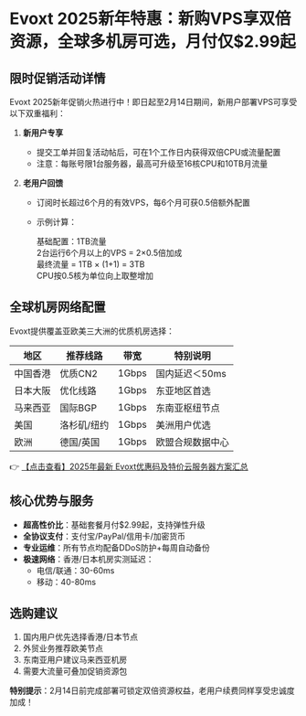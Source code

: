 # Evoxt 2025新年特惠：新购VPS享双倍资源，全球多机房可选，月付仅$2.99起

## 限时促销活动详情

Evoxt 2025新年促销火热进行中！即日起至2月14日期间，新用户部署VPS可享受以下双重福利：

1. **新用户专享**  
   - 提交工单并回复活动帖后，可在1个工作日内获得双倍CPU或流量配置
   - 注意：每账号限1台服务器，最高可升级至16核CPU和10TB月流量

2. **老用户回馈**  
   - 订阅时长超过6个月的有效VPS，每6个月可获0.5倍额外配置
   - 示例计算：  
     
     基础配置：1TB流量  
     2台运行6个月以上的VPS = 2×0.5倍加成  
     最终流量 = 1TB × (1+1) = 3TB  
     CPU按0.5核为单位向上取整增加
     

## 全球机房网络配置

Evoxt提供覆盖亚欧美三大洲的优质机房选择：

| 地区       | 推荐线路       | 带宽   | 特别说明          |
|------------|----------------|--------|-------------------|
| 中国香港   | 优质CN2        | 1Gbps  | 国内延迟＜50ms    |
| 日本大阪   | 优化线路       | 1Gbps  | 东亚地区首选      |
| 马来西亚   | 国际BGP        | 1Gbps  | 东南亚枢纽节点    |
| 美国       | 洛杉矶/纽约    | 1Gbps  | 美洲用户优选      |
| 欧洲       | 德国/英国      | 1Gbps  | 欧盟合规数据中心  |

👉 [【点击查看】2025年最新 Evoxt优惠码及特价云服务器方案汇总](https://bit.ly/evoxt)

## 核心优势与服务

- **超高性价比**：基础套餐月付$2.99起，支持弹性升级
- **全协议支付**：支付宝/PayPal/信用卡/加密货币
- **专业运维**：所有节点均配备DDoS防护+每周自动备份
- **极速网络**：香港/日本机房实测延迟：  
  - 电信/联通：30-60ms  
  - 移动：40-80ms  

## 选购建议

1. 国内用户优先选择香港/日本节点
2. 外贸业务推荐欧美节点
3. 东南亚用户建议马来西亚机房
4. 需要大流量可叠加促销资源包

**特别提示**：2月14日前完成部署可锁定双倍资源权益，老用户续费同样享受忠诚度加成！